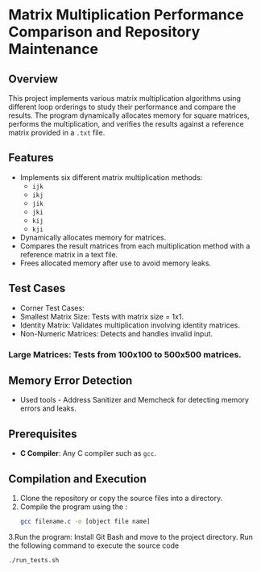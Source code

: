 # Matrix Multiplication Performance Comparison and Repository Maintenance

## Overview
This project implements various matrix multiplication algorithms using different loop orderings to study their performance and compare the results. The program dynamically allocates memory for square matrices, performs the multiplication, and verifies the results against a reference matrix provided in a `.txt` file.

## Features
- Implements six different matrix multiplication methods:
  - `ijk`
  - `ikj`
  - `jik`
  - `jki`
  - `kij`
  - `kji`
- Dynamically allocates memory for matrices.
- Compares the result matrices from each multiplication method with a reference matrix in a text file.
- Frees allocated memory after use to avoid memory leaks.

## Test Cases
- Corner Test Cases:
- Smallest Matrix Size: Tests with matrix size = 1x1.
- Identity Matrix: Validates multiplication involving identity matrices.
- Non-Numeric Matrices: Detects and handles invalid input.
### Large Matrices: Tests from 100x100 to 500x500 matrices.

## Memory Error Detection
 - Used tools - Address Sanitizer and Memcheck for detecting memory errors and leaks.
## Prerequisites
- **C Compiler**: Any C compiler such as `gcc`.

## Compilation and Execution
1. Clone the repository or copy the source files into a directory.
2. Compile the program using the :
   ```bash
   gcc filename.c -o [object file name] 
3.Run the program:
    Install Git Bash and move to the project directory. Run the following command to execute the source code
  ```bash
  ./run_tests.sh

